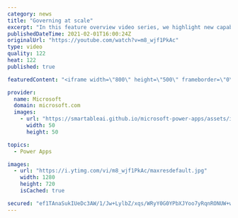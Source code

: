 ```yaml
---
category: news
title: "Governing at scale"
excerpt: "In this feature overview video series, we highlight new capabilities included in the latest update to Microsoft Power Apps.  Microsoft's Power Platform is a rich ecosystem of more than three hundred Microsoft and non-Microsoft connectors that can be leveraged by apps and flows. We are proud to introduce"
publishedDateTime: 2021-02-01T16:00:24Z
originalUrl: "https://youtube.com/watch?v=m8_wjf1PkAc"
type: video
quality: 122
heat: 122
published: true

featuredContent: "<iframe width=\"800\" height=\"500\" frameborder=\"0\" src=\"https://www.youtube.com/embed/m8_wjf1PkAc\" allow=\"accelerometer; autoplay; encrypted-media; gyroscope; picture-in-picture\" allowfullscreen></iframe>"

provider:
  name: Microsoft
  domain: microsoft.com
  images:
    - url: "https://smartableai.github.io/microsoft-power-apps/assets/images/organizations/microsoft.com-50x50.jpg"
      width: 50
      height: 50

topics:
  - Power Apps

images:
  - url: "https://i.ytimg.com/vi/m8_wjf1PkAc/maxresdefault.jpg"
    width: 1280
    height: 720
    isCached: true

secured: "ef1TAnaSukIUeDc3AW/1/Jw+LylbZ/xqs/WRyY0G0YPbXJYoo7yRqnRONUW+wzj7dNW/4xw5G0AZ3dbsrDIUUf6Kt9vautyvobjFsujnA8ZMNgGdZPIxIoBw8FVcw50yDayPYwo60GXctKjYvXZ4WuCsJsOMSDG3Q/39V65TQp/QzJGdA7iV4Qz63mq1asFqeRmrklEvzBJSAq8H0CfiaN0htQb27MwucwnswB+L01KDI7mdCxOeja8pWvkfBUh3Ezurcn0FTHBBk75sCPq/wEZp6hLdMYZ1mXFLMv7515W5KH0FvDP5dCxYeTuo0RwWR4MqwJN5/025fK/kdWo4XvgUkXiOGYxrg4d/DfslKMV/f3aiKUePe9gQmApvm4/uJe/4to8KMpegLtrRbKWfuOGzJjuoGKyBIAvPH9ZpRto=;Cs9FzvUbQbA4KEK7+IswVQ=="
---
```


